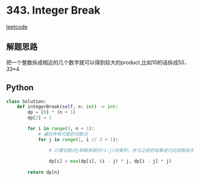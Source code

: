 # 343. Integer Break
[leetcode](https://leetcode.com/problems/integer-break/description/)

## 解题思路
把一个整数拆成相近的几个数字就可以得到较大的product,比如10的话拆成5*5， 3*3*4

## Python
```python
class Solution:
    def integerBreak(self, n: int) -> int:
        dp = [0] * (n + 1)
        dp[2] = 1

        for i in range(3, n + 1):
            # 遍历所有可能的切割点
            for j in range(1, i // 2 + 1):

                # 计算切割点j和剩余部分(i-j)的乘积，并与之前的结果进行比较取较大值
                
                dp[i] = max(dp[i], (i - j) * j, dp[i - j] * j)
        
        return dp[n]
```